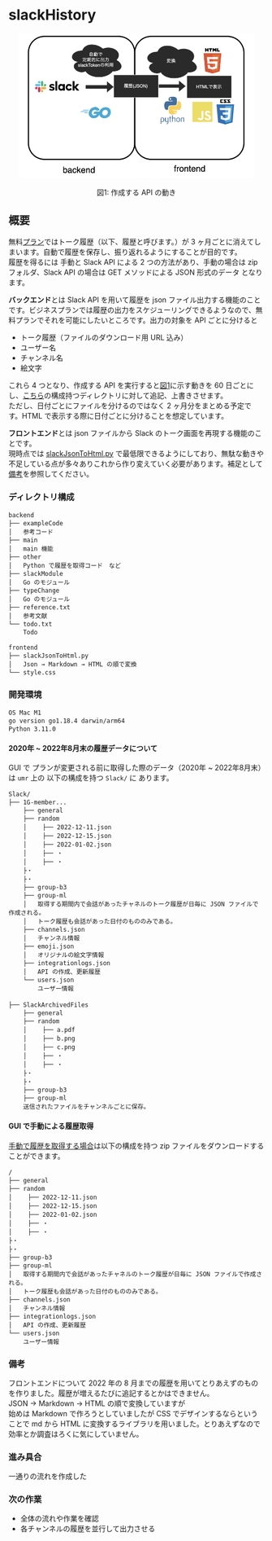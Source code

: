 # slackHistory

<p align="center">
<img src = "./images/flow.png" style ="width:350pt;height:auto;" />
</p>

<p align="center">
図1: 作成する API の動き
</p>

## 概要

無料[プラン](https://app.slack.com/plans/T3P7YJH4H?geocode=ja-jp)ではトーク履歴（以下、履歴と呼びます。）が 3 ヶ月ごとに消えてしまいます。自動で履歴を保存し、振り返れるようにすることが目的です。<br>
履歴を得るには 手動と Slack API による 2 つの方法があり、手動の場合は zip フォルダ、Slack API の場合は GET メソッドによる JSON 形式のデータ となります。<br>

**バックエンド**とは Slack API を用いて履歴を json ファイル出力する機能のことです。ビジネスプランでは履歴の出力をスケジューリングできるようなので、無料プランでそれを可能にしたいところです。出力の対象を API ごとに分けると<br>

- トーク履歴（ファイルのダウンロード用 URL 込み）
- ユーザー名
- チャンネル名
- 絵文字

これら 4 つとなり、作成する API を実行すると[図1](https://github.com/1g-hub/slackHistory/blob/develop/images/flow.png)に示す動きを 60 日ごとにし、[こちら](#gui-による履歴出力)の構成持つディレクトリに対して追記、上書きさせます。<br>
ただし、日付ごとにファイルを分けるのではなく 2 ヶ月分をまとめる予定です。HTML で表示する際に日付ごとに分けることを想定しています。<br>

**フロントエンド**とは json ファイルから Slack のトーク画面を再現する機能のことです。<br>
現時点では [slackJsonToHtml.py](https://github.com/1g-hub/slackHistory/blob/main/frontend/slackJsonToHtml.py) で最低限できるようにしており、無駄な動きや不足している点が多々ありこれから作り変えていく必要があります。補足として[備考](#備考)を参照してください。

### ディレクトリ構成

```:バックエンド
backend
├── exampleCode
│   参考コード
├── main
│   main 機能
├── other
│   Python で履歴を取得コード　など
├── slackModule
│   Go のモジュール
├── typeChange
│   Go のモジュール
├── reference.txt
│   参考文献
└── todo.txt
    Todo
```

```:フロントエンド
frontend
├── slackJsonToHtml.py
│   Json → Markdown → HTML の順で変換
└── style.css
```

### 開発環境

```:開発環境
OS Mac M1
go version go1.18.4 darwin/arm64
Python 3.11.0
```

#### 2020年 ~ 2022年8月末の履歴データについて

GUI で プランが変更される前に取得した際のデータ（2020年 ~ 2022年8月末）は `umr` 上の 以下の構成を持つ `Slack/` に あります。

```:GUI で履歴を出力
Slack/
├── 1G-member...
    ├── general
    ├── random
    │ 　　├── 2022-12-11.json
    │ 　　├── 2022-12-15.json
    │ 　　├── 2022-01-02.json
    │ 　　├── ・
    │ 　　├── ・
    ├・
    ├・
    ├── group-b3
    ├── group-ml
    │   取得する期間内で会話があったチャネルのトーク履歴が日毎に JSON ファイルで作成される。
    │   トーク履歴も会話があった日付のもののみである。
    ├── channels.json
    │   チャンネル情報
    ├── emoji.json
    │   オリジナルの絵文字情報
    ├── integrationlogs.json
    │   API の作成、更新履歴
    └── users.json
        ユーザー情報

├── SlackArchivedFiles
    ├── general
    ├── random
    │ 　　├── a.pdf
    │ 　　├── b.png
    │ 　　├── c.png
    │ 　　├── ・
    │ 　　├── ・
    ├・
    ├・
    ├── group-b3
    ├── group-ml
    送信されたファイルをチャンネルごとに保存。
```

#### GUI で手動による履歴取得

[手動で履歴を取得する場合](https://slack.com/intl/ja-jp/help/articles/201658943-%E3%83%AF%E3%83%BC%E3%82%AF%E3%82%B9%E3%83%9A%E3%83%BC%E3%82%B9%E3%81%AE%E3%83%87%E3%83%BC%E3%82%BF%E3%82%92%E3%82%A8%E3%82%AF%E3%82%B9%E3%83%9D%E3%83%BC%E3%83%88%E3%81%99%E3%82%8B)は以下の構成を持つ zip ファイルをダウンロードすることができます。

```:GUI で履歴を出力
/
├── general
├── random
│ 　　├── 2022-12-11.json
│ 　　├── 2022-12-15.json
│ 　　├── 2022-01-02.json
│ 　　├── ・
│ 　　├── ・
├・
├・
├── group-b3
├── group-ml
│   取得する期間内で会話があったチャネルのトーク履歴が日毎に JSON ファイルで作成される。
│   トーク履歴も会話があった日付のもののみである。
├── channels.json
│   チャンネル情報
├── integrationlogs.json
│   API の作成、更新履歴
└── users.json
    ユーザー情報
```

### 備考

フロントエンドについて
2022 年の 8 月までの履歴を用いてとりあえずのものを作りました。履歴が増えるたびに追記するとかはできません。<br>
JSON → Markdown → HTML の順で変換していますが<br>
始めは Markdown で作ろうとしていましたが CSS でデザインするならということで md から HTML に変換するライブラリを用いました。とりあえずなので効率とか調査はろくに気にしていません。

### 進み具合

一通りの流れを作成した

### 次の作業

- 全体の流れや作業を確認
- 各チャンネルの履歴を並行して出力させる
